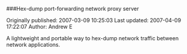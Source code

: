 ###Hex-dump port-forwarding network proxy server

Originally published: 2007-03-09 10:25:03
Last updated: 2007-04-09 17:22:07
Author: Andrew E

A lightweight and portable way to hex-dump network traffic between network applications.